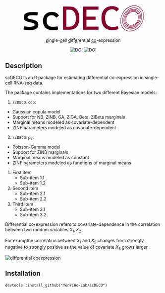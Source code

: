 <p align="center">
  <img src="./images/scdeco_logo.svg" alt="scDECO logo" width="400">
</p>

<p align="center">
  <align="center"><ins>s</ins>ingle-<ins>c</ins>ell <ins>d</ins>iff<ins>e</ins>rential <ins>co</ins>-expression
</p>

<div align="center">
  <a href="https://doi.org/10.1111/biom.13701">
    <img src="https://img.shields.io/badge/DOI-doi.org%2F10.1111%2Fbiom.13701-blue" alt="DOI">
  </a>
  <a href="https://doi.org/10.1111/biom.13457">
    <img src="https://img.shields.io/badge/DOI-doi.org%2F10.1111%2Fbiom.13457-blue" alt="DOI">
  </a>
</div>





## Description

scDECO is an R package for estimating differential co-expression in single-cell RNA-seq data. 

The package contains implementations for two different Bayesian models:
1. `scDECO.cop`:
  * Gaussian copula model
  * Support for NB, ZINB, GA, ZIGA, Beta, ZIBeta marginals
  * Marginal means modeled as covariate-dependent
  * ZINF parameters modeled as covariate-dependent
2. `scDECO.pg`:
  * Poisson-Gamma model
  * Support for ZINB marginals
  * Marginal means modeled as constant
  * ZINF parameters modeled as functions of marginal means


1. First item
   * Sub-item 1.1
   * Sub-item 1.2
2. Second item
   * Sub-item 2.1
   * Sub-item 2.2
3. Third item
   * Sub-item 3.1
   * Sub-item 3.2



Differential co-expression refers to covariate-dependence in the correlation between two random variables $X_1, X_2$. 

For exampthe correlation between $X_1$ and $X_2$ changes from strongly negative to strongly positive as the value of covariate $X_3$ grows larger.

<img src="images/dynamic_corr_plot.svg" alt="differential coexpression" width="600">

## Installation

```{r, eval=FALSE, message=FALSE, warning=FALSE}
devtools::install_github("YenYiHo-Lab/scDECO")
```









